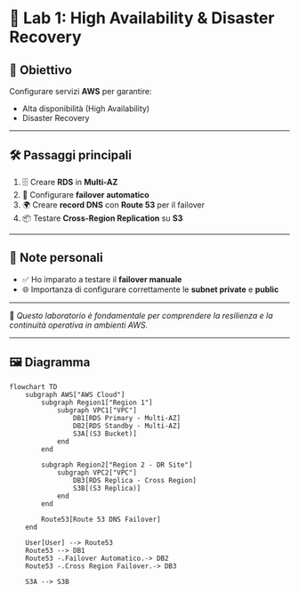 # 🧪 Lab 1: High Availability & Disaster Recovery

## 🎯 Obiettivo
Configurare servizi **AWS** per garantire:
- Alta disponibilità (High Availability)
- Disaster Recovery

---

## 🛠️ Passaggi principali
1. 🗄️ Creare **RDS** in **Multi-AZ**  
2. 🔄 Configurare **failover automatico**  
3. 🌍 Creare **record DNS** con **Route 53** per il failover  
4. 📦 Testare **Cross-Region Replication** su **S3**

---

## 📝 Note personali
- ✅ Ho imparato a testare il **failover manuale**  
- 🌐 Importanza di configurare correttamente le **subnet private** e **public**  

---

📌 *Questo laboratorio è fondamentale per comprendere la resilienza e la continuità operativa in ambienti AWS.*

---

## 🖼️ Diagramma

```mermaid
flowchart TD
    subgraph AWS["AWS Cloud"]
        subgraph Region1["Region 1"]
            subgraph VPC1["VPC"]
                DB1[RDS Primary - Multi-AZ]
                DB2[RDS Standby - Multi-AZ]
                S3A[(S3 Bucket)]
            end
        end

        subgraph Region2["Region 2 - DR Site"]
            subgraph VPC2["VPC"]
                DB3[RDS Replica - Cross Region]
                S3B[(S3 Replica)]
            end
        end

        Route53[Route 53 DNS Failover]
    end

    User[User] --> Route53
    Route53 --> DB1
    Route53 -.Failover Automatico.-> DB2
    Route53 -.Cross Region Failover.-> DB3

    S3A --> S3B

